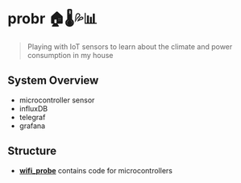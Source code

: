 # probr 🏠🌡💦📊

> Playing with IoT sensors to learn about the climate and power consumption in my house

## System Overview

- microcontroller sensor
- influxDB
- telegraf
- grafana

## Structure

- [**wifi_probe**](./nodes) contains code for microcontrollers

